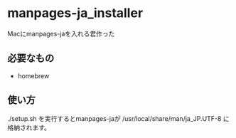 manpages-ja_installer
=====================

Macにmanpages-jaを入れる君作った

必要なもの
----
* homebrew

使い方
----
./setup.sh を実行するとmanpages-jaが /usr/local/share/man/ja_JP.UTF-8 に格納されます。
